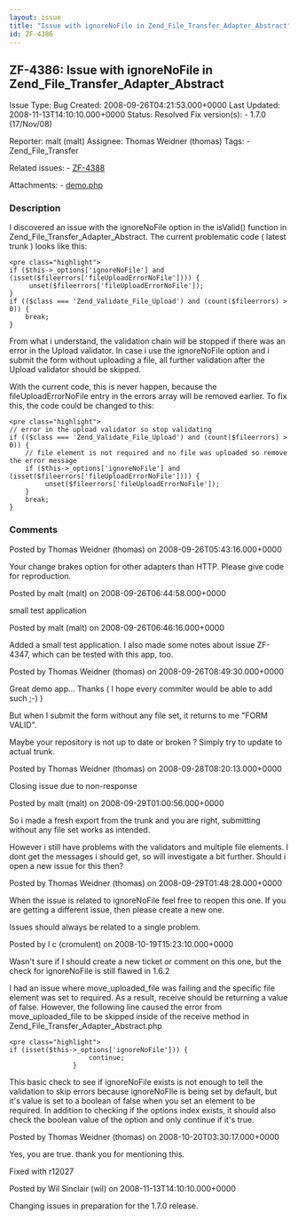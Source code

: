 ```yaml
---
layout: issue
title: "Issue with ignoreNoFile in Zend_File_Transfer_Adapter_Abstract"
id: ZF-4386
---
```


ZF-4386: Issue with ignoreNoFile in Zend\_File\_Transfer\_Adapter\_Abstract
---------------------------------------------------------------------------

 Issue Type: Bug Created: 2008-09-26T04:21:53.000+0000 Last Updated: 2008-11-13T14:10:10.000+0000 Status: Resolved Fix version(s): - 1.7.0 (17/Nov/08)
 
 Reporter:  malt (malt)  Assignee:  Thomas Weidner (thomas)  Tags: - Zend\_File\_Transfer
 
 Related issues: - [ZF-4388](/issues/browse/ZF-4388)
 
 Attachments: - [demo.php](/issues/secure/attachment/11555/demo.php)
 
### Description

I discovered an issue with the ignoreNoFile option in the isValid() function in Zend\_File\_Transfer\_Adapter\_Abstract. The current problematic code ( latest trunk ) looks like this:

 
    <pre class="highlight">
    if ($this->_options['ignoreNoFile'] and (isset($fileerrors['fileUploadErrorNoFile']))) {
         unset($fileerrors['fileUploadErrorNoFile']);
    }
    if (($class === 'Zend_Validate_File_Upload') and (count($fileerrors) > 0)) {
        break;
    }


From what i understand, the validation chain will be stopped if there was an error in the Upload validator. In case i use the ignoreNoFile option and i submit the form without uploading a file, all further validation after the Upload validator should be skipped.

With the current code, this is never happen, because the fileUploadErrorNoFile entry in the errors array will be removed earlier. To fix this, the code could be changed to this:

 
    <pre class="highlight">
    // error in the upload validator so stop validating
    if (($class === 'Zend_Validate_File_Upload') and (count($fileerrors) > 0)) {
        // file element is not required and no file was uploaded so remove the error message 
        if ($this->_options['ignoreNoFile'] and (isset($fileerrors['fileUploadErrorNoFile']))) {
             unset($fileerrors['fileUploadErrorNoFile']); 
        }
        break;
    }


 

 

### Comments

Posted by Thomas Weidner (thomas) on 2008-09-26T05:43:16.000+0000

Your change brakes option for other adapters than HTTP. Please give code for reproduction.

 

 

Posted by malt (malt) on 2008-09-26T06:44:58.000+0000

small test application

 

 

Posted by malt (malt) on 2008-09-26T06:46:16.000+0000

Added a small test application. I also made some notes about issue ZF-4347, which can be tested with this app, too.

 

 

Posted by Thomas Weidner (thomas) on 2008-09-26T08:49:30.000+0000

Great demo app... Thanks ( I hope every commiter would be able to add such ;-) )

But when I submit the form without any file set, it returns to me "FORM VALID".

Maybe your repository is not up to date or broken ? Simply try to update to actual trunk.

 

 

Posted by Thomas Weidner (thomas) on 2008-09-28T08:20:13.000+0000

Closing issue due to non-response

 

 

Posted by malt (malt) on 2008-09-29T01:00:56.000+0000

So i made a fresh export from the trunk and you are right, submitting without any file set works as intended.

However i still have problems with the validators and multiple file elements. I dont get the messages i should get, so will investigate a bit further. Should i open a new issue for this then?

 

 

Posted by Thomas Weidner (thomas) on 2008-09-29T01:48:28.000+0000

When the issue is related to ignoreNoFile feel free to reopen this one. If you are getting a different issue, then please create a new one.

Issues should always be related to a single problem.

 

 

Posted by l c (cromulent) on 2008-10-19T15:23:10.000+0000

Wasn't sure if I should create a new ticket or comment on this one, but the check for ignoreNoFile is still flawed in 1.6.2

I had an issue where move\_uploaded\_file was failing and the specific file element was set to required. As a result, receive should be returning a value of false. However, the following line caused the error from move\_uploaded\_file to be skipped inside of the receive method in Zend\_File\_Transfer\_Adapter\_Abstract.php

 
    <pre class="highlight">
    if (isset($this->_options['ignoreNoFile'])) {
                        continue;
                    }


This basic check to see if ignoreNoFile exists is not enough to tell the validation to skip errors because ignoreNoFIle is being set by default, but it's value is set to a boolean of false when you set an element to be required. In addition to checking if the options index exists, it should also check the boolean value of the option and only continue if it's true.

 

 

Posted by Thomas Weidner (thomas) on 2008-10-20T03:30:17.000+0000

Yes, you are true. thank you for mentioning this.

Fixed with r12027

 

 

Posted by Wil Sinclair (wil) on 2008-11-13T14:10:10.000+0000

Changing issues in preparation for the 1.7.0 release.

 

 